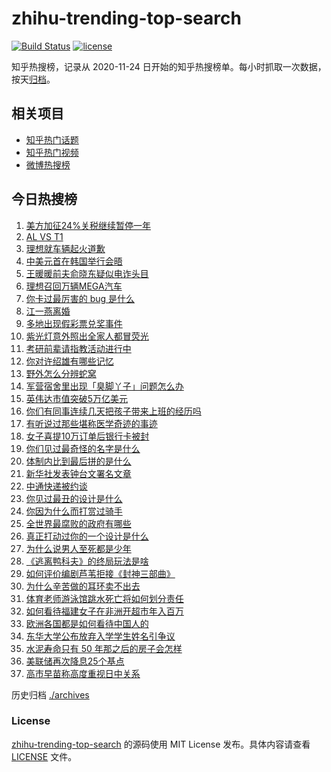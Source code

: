 # zhihu-trending-top-search

[![Build Status](https://github.com/justjavac/zhihu-trending-top-search/workflows/ci/badge.svg?branch=main)](https://github.com/justjavac/zhihu-trending-top-search/actions)
[![license](https://img.shields.io/github/license/justjavac/zhihu-trending-top-search)](https://github.com/justjavac/zhihu-trending-top-search/blob/main/LICENSE)

知乎热搜榜，记录从 2020-11-24 日开始的知乎热搜榜单。每小时抓取一次数据，按天[归档](./archives)。

## 相关项目

- [知乎热门话题](https://github.com/justjavac/zhihu-trending-hot-questions)
- [知乎热门视频](https://github.com/justjavac/zhihu-trending-hot-video)
- [微博热搜榜](https://github.com/justjavac/weibo-trending-hot-search)

## 今日热搜榜

<!-- BEGIN -->
<!-- 最后更新时间 Fri Oct 31 2025 19:17:46 GMT+0800 (China Standard Time) -->

1. [美方加征24%关税继续暂停一年](https://www.zhihu.com/search?q=%E7%BE%8E%E6%96%B9%E5%8A%A0%E5%BE%8124%25%E5%85%B3%E7%A8%8E%E7%BB%A7%E7%BB%AD%E6%9A%82%E5%81%9C%E4%B8%80%E5%B9%B4)
1. [AL VS T1](https://www.zhihu.com/search?q=AL%20VS%20T1)
1. [理想就车辆起火道歉](https://www.zhihu.com/search?q=%E7%90%86%E6%83%B3%E5%B0%B1%E8%BD%A6%E8%BE%86%E8%B5%B7%E7%81%AB%E9%81%93%E6%AD%89)
1. [中美元首在韩国举行会晤](https://www.zhihu.com/search?q=%E4%B8%AD%E7%BE%8E%E5%85%83%E9%A6%96%E5%9C%A8%E9%9F%A9%E5%9B%BD%E4%B8%BE%E8%A1%8C%E4%BC%9A%E6%99%A4)
1. [王暖暖前夫俞晓东疑似电诈头目](https://www.zhihu.com/search?q=%E7%8E%8B%E6%9A%96%E6%9A%96%E5%89%8D%E5%A4%AB%E4%BF%9E%E6%99%93%E4%B8%9C%E7%96%91%E4%BC%BC%E7%94%B5%E8%AF%88%E5%A4%B4%E7%9B%AE)
1. [理想召回万辆MEGA汽车](https://www.zhihu.com/search?q=%E7%90%86%E6%83%B3%E5%8F%AC%E5%9B%9E%E4%B8%87%E8%BE%86MEGA%E6%B1%BD%E8%BD%A6)
1. [你卡过最厉害的 bug 是什么](https://www.zhihu.com/search?q=%E4%BD%A0%E5%8D%A1%E8%BF%87%E6%9C%80%E5%8E%89%E5%AE%B3%E7%9A%84%20bug%20%E6%98%AF%E4%BB%80%E4%B9%88)
1. [江一燕离婚](https://www.zhihu.com/search?q=%E6%B1%9F%E4%B8%80%E7%87%95%E7%A6%BB%E5%A9%9A)
1. [多地出现假彩票兑奖事件](https://www.zhihu.com/search?q=%E5%A4%9A%E5%9C%B0%E5%87%BA%E7%8E%B0%E5%81%87%E5%BD%A9%E7%A5%A8%E5%85%91%E5%A5%96%E4%BA%8B%E4%BB%B6)
1. [紫光灯意外照出全家人都冒荧光](https://www.zhihu.com/search?q=%E7%B4%AB%E5%85%89%E7%81%AF%E6%84%8F%E5%A4%96%E7%85%A7%E5%87%BA%E5%85%A8%E5%AE%B6%E4%BA%BA%E9%83%BD%E5%86%92%E8%8D%A7%E5%85%89)
1. [考研前辈请指教活动进行中](https://www.zhihu.com/search?q=%E8%80%83%E7%A0%94%E5%89%8D%E8%BE%88%E8%AF%B7%E6%8C%87%E6%95%99%E6%B4%BB%E5%8A%A8%E8%BF%9B%E8%A1%8C%E4%B8%AD)
1. [你对许绍雄有哪些记忆](https://www.zhihu.com/search?q=%E4%BD%A0%E5%AF%B9%E8%AE%B8%E7%BB%8D%E9%9B%84%E6%9C%89%E5%93%AA%E4%BA%9B%E8%AE%B0%E5%BF%86)
1. [野外怎么分辨蛇窝](https://www.zhihu.com/search?q=%E9%87%8E%E5%A4%96%E6%80%8E%E4%B9%88%E5%88%86%E8%BE%A8%E8%9B%87%E7%AA%9D)
1. [军营宿舍里出现「臭脚丫子」问题怎么办](https://www.zhihu.com/search?q=%E5%86%9B%E8%90%A5%E5%AE%BF%E8%88%8D%E9%87%8C%E5%87%BA%E7%8E%B0%E3%80%8C%E8%87%AD%E8%84%9A%E4%B8%AB%E5%AD%90%E3%80%8D%E9%97%AE%E9%A2%98%E6%80%8E%E4%B9%88%E5%8A%9E)
1. [英伟达市值突破5万亿美元](https://www.zhihu.com/search?q=%E8%8B%B1%E4%BC%9F%E8%BE%BE%E5%B8%82%E5%80%BC%E7%AA%81%E7%A0%B45%E4%B8%87%E4%BA%BF%E7%BE%8E%E5%85%83)
1. [你们有同事连续几天把孩子带来上班的经历吗](https://www.zhihu.com/search?q=%E4%BD%A0%E4%BB%AC%E6%9C%89%E5%90%8C%E4%BA%8B%E8%BF%9E%E7%BB%AD%E5%87%A0%E5%A4%A9%E6%8A%8A%E5%AD%A9%E5%AD%90%E5%B8%A6%E6%9D%A5%E4%B8%8A%E7%8F%AD%E7%9A%84%E7%BB%8F%E5%8E%86%E5%90%97)
1. [有听说过那些堪称医学奇迹的事迹](https://www.zhihu.com/search?q=%E6%9C%89%E5%90%AC%E8%AF%B4%E8%BF%87%E9%82%A3%E4%BA%9B%E5%A0%AA%E7%A7%B0%E5%8C%BB%E5%AD%A6%E5%A5%87%E8%BF%B9%E7%9A%84%E4%BA%8B%E8%BF%B9)
1. [女子喜提10万订单后银行卡被封](https://www.zhihu.com/search?q=%E5%A5%B3%E5%AD%90%E5%96%9C%E6%8F%9010%E4%B8%87%E8%AE%A2%E5%8D%95%E5%90%8E%E9%93%B6%E8%A1%8C%E5%8D%A1%E8%A2%AB%E5%B0%81)
1. [你们见过最奇怪的名字是什么](https://www.zhihu.com/search?q=%E4%BD%A0%E4%BB%AC%E8%A7%81%E8%BF%87%E6%9C%80%E5%A5%87%E6%80%AA%E7%9A%84%E5%90%8D%E5%AD%97%E6%98%AF%E4%BB%80%E4%B9%88)
1. [体制内比到最后拼的是什么](https://www.zhihu.com/search?q=%E4%BD%93%E5%88%B6%E5%86%85%E6%AF%94%E5%88%B0%E6%9C%80%E5%90%8E%E6%8B%BC%E7%9A%84%E6%98%AF%E4%BB%80%E4%B9%88)
1. [新华社发表钟台文署名文章](https://www.zhihu.com/search?q=%E6%96%B0%E5%8D%8E%E7%A4%BE%E5%8F%91%E8%A1%A8%E9%92%9F%E5%8F%B0%E6%96%87%E7%BD%B2%E5%90%8D%E6%96%87%E7%AB%A0)
1. [中通快递被约谈](https://www.zhihu.com/search?q=%E4%B8%AD%E9%80%9A%E5%BF%AB%E9%80%92%E8%A2%AB%E7%BA%A6%E8%B0%88)
1. [你见过最丑的设计是什么](https://www.zhihu.com/search?q=%E4%BD%A0%E8%A7%81%E8%BF%87%E6%9C%80%E4%B8%91%E7%9A%84%E8%AE%BE%E8%AE%A1%E6%98%AF%E4%BB%80%E4%B9%88)
1. [你因为什么而打赏过骑手](https://www.zhihu.com/search?q=%E4%BD%A0%E5%9B%A0%E4%B8%BA%E4%BB%80%E4%B9%88%E8%80%8C%E6%89%93%E8%B5%8F%E8%BF%87%E9%AA%91%E6%89%8B)
1. [全世界最腐败的政府有哪些](https://www.zhihu.com/search?q=%E5%85%A8%E4%B8%96%E7%95%8C%E6%9C%80%E8%85%90%E8%B4%A5%E7%9A%84%E6%94%BF%E5%BA%9C%E6%9C%89%E5%93%AA%E4%BA%9B)
1. [真正打动过你的一个设计是什么](https://www.zhihu.com/search?q=%E7%9C%9F%E6%AD%A3%E6%89%93%E5%8A%A8%E8%BF%87%E4%BD%A0%E7%9A%84%E4%B8%80%E4%B8%AA%E8%AE%BE%E8%AE%A1%E6%98%AF%E4%BB%80%E4%B9%88)
1. [为什么说男人至死都是少年](https://www.zhihu.com/search?q=%E4%B8%BA%E4%BB%80%E4%B9%88%E8%AF%B4%E7%94%B7%E4%BA%BA%E8%87%B3%E6%AD%BB%E9%83%BD%E6%98%AF%E5%B0%91%E5%B9%B4)
1. [《逃离鸭科夫》的终局玩法是啥](https://www.zhihu.com/search?q=%E3%80%8A%E9%80%83%E7%A6%BB%E9%B8%AD%E7%A7%91%E5%A4%AB%E3%80%8B%E7%9A%84%E7%BB%88%E5%B1%80%E7%8E%A9%E6%B3%95%E6%98%AF%E5%95%A5)
1. [如何评价编剧芦苇拒接《封神三部曲》](https://www.zhihu.com/search?q=%E5%A6%82%E4%BD%95%E8%AF%84%E4%BB%B7%E7%BC%96%E5%89%A7%E8%8A%A6%E8%8B%87%E6%8B%92%E6%8E%A5%E3%80%8A%E5%B0%81%E7%A5%9E%E4%B8%89%E9%83%A8%E6%9B%B2%E3%80%8B)
1. [为什么辛苦做的耳环卖不出去](https://www.zhihu.com/search?q=%E4%B8%BA%E4%BB%80%E4%B9%88%E8%BE%9B%E8%8B%A6%E5%81%9A%E7%9A%84%E8%80%B3%E7%8E%AF%E5%8D%96%E4%B8%8D%E5%87%BA%E5%8E%BB)
1. [体育老师游泳馆跳水死亡将如何划分责任](https://www.zhihu.com/search?q=%E4%BD%93%E8%82%B2%E8%80%81%E5%B8%88%E6%B8%B8%E6%B3%B3%E9%A6%86%E8%B7%B3%E6%B0%B4%E6%AD%BB%E4%BA%A1%E5%B0%86%E5%A6%82%E4%BD%95%E5%88%92%E5%88%86%E8%B4%A3%E4%BB%BB)
1. [如何看待福建女子在非洲开超市年入百万](https://www.zhihu.com/search?q=%E5%A6%82%E4%BD%95%E7%9C%8B%E5%BE%85%E7%A6%8F%E5%BB%BA%E5%A5%B3%E5%AD%90%E5%9C%A8%E9%9D%9E%E6%B4%B2%E5%BC%80%E8%B6%85%E5%B8%82%E5%B9%B4%E5%85%A5%E7%99%BE%E4%B8%87)
1. [欧洲各国都是如何看待中国人的](https://www.zhihu.com/search?q=%E6%AC%A7%E6%B4%B2%E5%90%84%E5%9B%BD%E9%83%BD%E6%98%AF%E5%A6%82%E4%BD%95%E7%9C%8B%E5%BE%85%E4%B8%AD%E5%9B%BD%E4%BA%BA%E7%9A%84)
1. [东华大学公布放弃入学学生姓名引争议](https://www.zhihu.com/search?q=%E4%B8%9C%E5%8D%8E%E5%A4%A7%E5%AD%A6%E5%85%AC%E5%B8%83%E6%94%BE%E5%BC%83%E5%85%A5%E5%AD%A6%E5%AD%A6%E7%94%9F%E5%A7%93%E5%90%8D%E5%BC%95%E4%BA%89%E8%AE%AE)
1. [水泥寿命只有 50 年那之后的房子会怎样](https://www.zhihu.com/search?q=%E6%B0%B4%E6%B3%A5%E5%AF%BF%E5%91%BD%E5%8F%AA%E6%9C%89%2050%20%E5%B9%B4%E9%82%A3%E4%B9%8B%E5%90%8E%E7%9A%84%E6%88%BF%E5%AD%90%E4%BC%9A%E6%80%8E%E6%A0%B7)
1. [美联储再次降息25个基点](https://www.zhihu.com/search?q=%E7%BE%8E%E8%81%94%E5%82%A8%E5%86%8D%E6%AC%A1%E9%99%8D%E6%81%AF25%E4%B8%AA%E5%9F%BA%E7%82%B9)
1. [高市早苗称高度重视日中关系](https://www.zhihu.com/search?q=%E9%AB%98%E5%B8%82%E6%97%A9%E8%8B%97%E7%A7%B0%E9%AB%98%E5%BA%A6%E9%87%8D%E8%A7%86%E6%97%A5%E4%B8%AD%E5%85%B3%E7%B3%BB)

<!-- END -->

历史归档 [./archives](./archives)

### License

[zhihu-trending-top-search](https://github.com/justjavac/zhihu-trending-top-search) 的源码使用 MIT License
发布。具体内容请查看 [LICENSE](./LICENSE) 文件。
